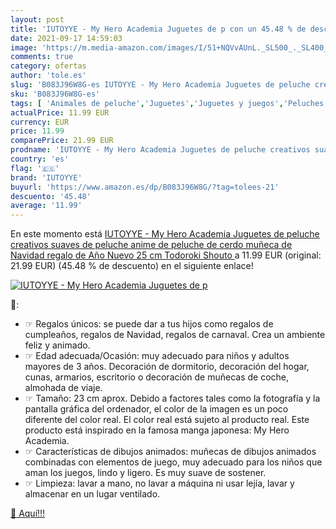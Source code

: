 ```yaml
---
layout: post
title: 'IUTOYYE - My Hero Academia Juguetes de p con un 45.48 % de descuento'
date: 2021-09-17 14:59:03
image: 'https://m.media-amazon.com/images/I/51+NQVvAUnL._SL500_._SL400_.jpg'
comments: true
category: ofertas
author: 'tole.es'
slug: 'B083J96W8G-es IUTOYYE - My Hero Academia Juguetes de peluche creativos...'
sku: 'B083J96W8G-es'
tags: [ 'Animales de peluche','Juguetes','Juguetes y juegos','Peluches','iutoyye','juguetes','peluche', ]
actualPrice: 11.99 EUR
currency: EUR
price: 11.99
comparePrice: 21.99 EUR
prodname: 'IUTOYYE - My Hero Academia Juguetes de peluche creativos suaves de peluche anime de peluche de cerdo muñeca de Navidad regalo de Año Nuevo 25 cm  Todoroki Shouto '
country: 'es'
flag: '🇪🇸'
brand: 'IUTOYYE'
buyurl: 'https://www.amazon.es/dp/B083J96W8G/?tag=tolees-21'
descuento: '45.48'
average: '11.99'
---
```


En este momento está [IUTOYYE - My Hero Academia Juguetes de peluche creativos suaves de peluche anime de peluche de cerdo muñeca de Navidad regalo de Año Nuevo 25 cm  Todoroki Shouto ](https://www.amazon.es/dp/B083J96W8G/?tag=tolees-21) a 11.99 EUR (original: 21.99 EUR) (45.48 %  de descuento) en el siguiente enlace!

[![IUTOYYE - My Hero Academia Juguetes de p](https://m.media-amazon.com/images/I/51+NQVvAUnL._SL500_._SL400_.jpg)](https://www.amazon.es/dp/B083J96W8G/?tag=tolees-21)

🔎:

- ☞ Regalos únicos: se puede dar a tus hijos como regalos de cumpleaños, regalos de Navidad, regalos de carnaval. Crea un ambiente feliz y animado.
- ☞ Edad adecuada/Ocasión: muy adecuado para niños y adultos mayores de 3 años. Decoración de dormitorio, decoración del hogar, cunas, armarios, escritorio o decoración de muñecas de coche, almohada de viaje.
- ☞ Tamaño: 23 cm aprox. Debido a factores tales como la fotografía y la pantalla gráfica del ordenador, el color de la imagen es un poco diferente del color real. El color real está sujeto al producto real. Este producto está inspirado en la famosa manga japonesa: My Hero Academia.
- ☞ Características de dibujos animados: muñecas de dibujos animados combinadas con elementos de juego, muy adecuado para los niños que aman los juegos, lindo y ligero. Es muy suave de sostener.
- ☞ Limpieza: lavar a mano, no lavar a máquina ni usar lejía, lavar y almacenar en un lugar ventilado.

[🛒 Aquí!!!](https://www.amazon.es/dp/B083J96W8G/?tag=tolees-21)

